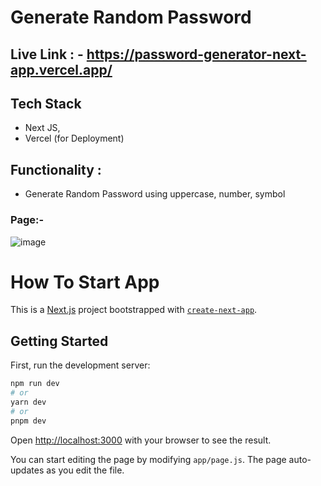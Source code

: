 # Generate Random Password

## Live Link : - https://password-generator-next-app.vercel.app/

## Tech Stack
- Next JS,
- Vercel (for Deployment)

## Functionality :
- Generate Random Password using uppercase, number, symbol


### Page:- 
![image](https://github.com/VishalBhuse/password_generator/assets/101569259/46f646d5-9623-423d-9eb2-71caef50e5f9)


# How To Start App
This is a [Next.js](https://nextjs.org/) project bootstrapped with [`create-next-app`](https://github.com/vercel/next.js/tree/canary/packages/create-next-app).


## Getting Started

First, run the development server:

```bash
npm run dev
# or
yarn dev
# or
pnpm dev
```

Open [http://localhost:3000](http://localhost:3000) with your browser to see the result.

You can start editing the page by modifying `app/page.js`. The page auto-updates as you edit the file.